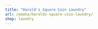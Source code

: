 ```yaml
---
title: "Harold's Square Coin Laundry"
url: /omaha/harolds-square-coin-laundry/
shop: laundry
---
```

